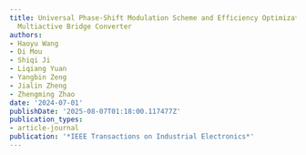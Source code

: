 ```yaml
---
title: Universal Phase-Shift Modulation Scheme and Efficiency Optimization for Modular
  Multiactive Bridge Converter
authors:
- Haoyu Wang
- Di Mou
- Shiqi Ji
- Liqiang Yuan
- Yangbin Zeng
- Jialin Zheng
- Zhengming Zhao
date: '2024-07-01'
publishDate: '2025-08-07T01:18:00.117477Z'
publication_types:
- article-journal
publication: '*IEEE Transactions on Industrial Electronics*'
---
```


